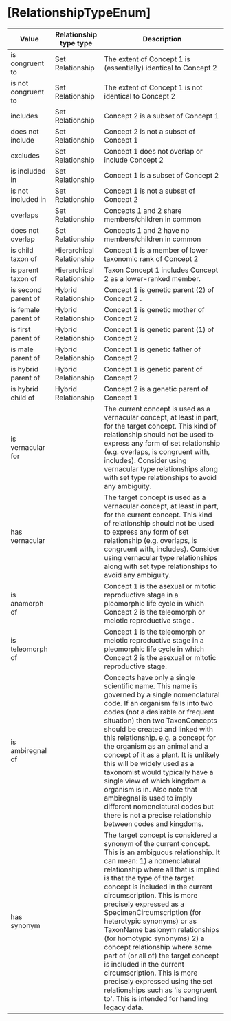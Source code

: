 # [RelationshipTypeEnum]

Value | Relationship type type | Description
---|---|---
is congruent to     | Set Relationship          | The extent of Concept 1 is (essentially) identical to Concept 2
is not congruent to | Set Relationship          | The extent of Concept 1 is not identical to Concept 2
includes            | Set Relationship          | Concept 2 is a subset of Concept 1
does not include    | Set Relationship          | Concept 2 is not a subset of Concept 1
excludes            | Set Relationship          | Concept 1 does not overlap or include Concept 2
is included in      | Set Relationship          | Concept 1 is a subset of Concept 2
is not included in  | Set Relationship          | Concept 1 is not a subset of Concept 2
overlaps            | Set Relationship          | Concepts 1 and 2 share members/children in common
does not overlap    | Set Relationship          | Concepts 1 and 2 have no members/children in common
is child taxon of   | Hierarchical Relationship | Concept 1 is a member of lower taxonomic rank of Concept 2
is parent taxon of  | Hierarchical Relationship | Taxon Concept 1 includes Concept 2 as a lower-ranked member.
is second parent of | Hybrid Relationship       | Concept 1 is genetic parent (2) of Concept 2 .
is female parent of | Hybrid Relationship       | Concept 1 is genetic mother of Concept 2
is first parent of  | Hybrid Relationship       | Concept 1 is genetic parent (1) of Concept 2
is male parent of   | Hybrid Relationship       | Concept 1 is genetic father of Concept 2
is hybrid parent of | Hybrid Relationship       | Concept 1 is genetic parent of Concept 2
is hybrid child of  | Hybrid Relationship       | Concept 2 is a genetic parent of Concept 1
is vernacular for   |                           | The current concept is used as a vernacular concept, at least in part, for the target concept. This kind of relationship should not be used to express any form of set relationship (e.g. overlaps, is congruent with, includes). Consider using vernacular type relationships along with set type relationships to avoid any ambiguity.
has vernacular      |                           | The target concept is used as a vernacular concept, at least in part, for the current concept. This kind of relationship should not be used to express any form of set relationship (e.g. overlaps, is congruent with, includes). Consider using vernacular type relationships along with set type relationships to avoid any ambiguity.
is anamorph of      |                           | Concept 1 is the asexual or mitotic reproductive stage in a pleomorphic life cycle in which Concept 2 is the teleomorph or meiotic reproductive stage .
is teleomorph of    |                           | Concept 1 is the teleomorph or meiotic reproductive stage in a pleomorphic life cycle in which Concept 2 is the asexual or mitotic reproductive stage.
is ambiregnal of    |                           | Concepts have only a single scientific name. This name is governed by a single nomenclatural code. If an organism falls into two codes (not a desirable or frequent situation) then two TaxonConcepts should be created and linked with this relationship. e.g. a concept for the organism as an animal and a concept of it as a plant. It is unlikely this will be widely used as a taxonomist would typically have a single view of which kingdom a organism is in. Also note that ambiregnal is used to imply different nomenclatural codes but there is not a precise relationship between codes and kingdoms.
has synonym         |                           | The target concept is considered a synonym of the current concept. This is an ambiguous relationship. It can mean: 1) a nomenclatural relationship where all that is implied is that the type of the target concept is included in the current circumscription. This is more precisely expressed as a SpecimenCircumscription (for heterotypic synonyms) or as TaxonName basionym relationships (for homotypic synonyms) 2) a concept relationship where some part of (or all of) the target concept is included in the current circumscription. This is more precisely expressed using the set relationships such as 'is congruent to'. This is intended for handling legacy data.
